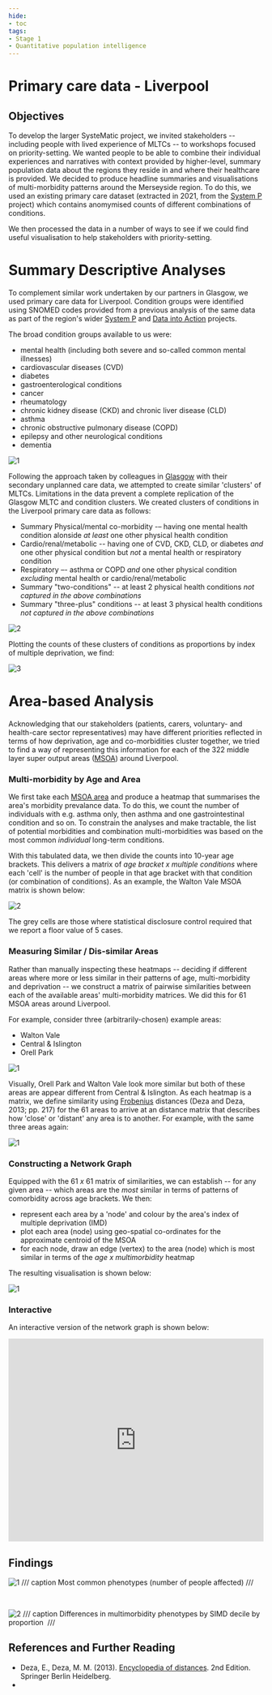 ```yaml
---
hide:
- toc
tags:
- Stage 1
- Quantitative population intelligence
---
```


# Primary care data - Liverpool

## Objectives
To develop the larger SysteMatic project, we invited stakeholders -- including people with lived experience of MLTCs -- to workshops focused on priority-setting.  We wanted people to be able to combine their individual experiences and narratives with context provided by higher-level, summary population data about the regions they reside in and where their healthcare is provided.   We decided to produce headline summaries and visualisations of multi-morbidity patterns around the Merseyside region.  To do this, we used an existing primary care dataset (extracted in 2021, from the [System P](https://www.strategyunitwm.nhs.uk/system-p) project) which contains anomymised counts of different combinations of conditions. 

We then processed the data in a number of ways to see if we could find useful visualisation to help stakeholders with priority-setting.

# Summary Descriptive Analyses
To complement similar work undertaken by our partners in Glasgow, we used primary care data for Liverpool​.  Condition groups were identified using SNOMED codes provided from a previous analysis of the same data as part of the region's wider [System P](https://www.strategyunitwm.nhs.uk/system-p) and [Data into Action](https://www.cipha.nhs.uk/) projects.

The broad condition groups available to us were:
 * mental health (including both severe and so-called common mental illnesses)
 * cardiovascular diseases (CVD)
 * diabetes
 * gastroenterological conditions
 * cancer
 * rheumatology
 * chronic kidney disease (CKD) and chronic liver disease (CLD)
 * asthma
 * chronic obstructive pulmonary disease (COPD)
 * epilepsy and other neurological conditions
 * dementia

![1](../assets/single-condition-counts.png)

Following the approach taken by colleagues in [Glasgow](https://systematic-nihr.github.io/health-intelligence/glasgow/) with their secondary unplanned care data, we attempted to create similar 'clusters' of MLTCs.  Limitations in the data prevent a complete replication of the Glasgow MLTC and condition clusters.  We created clusters of conditions in the Liverpool primary care data as follows:

 * Summary Physical/mental co-morbidity -– having one mental health condition alonside *at least* one other physical health condition​
 * Cardio/renal/metabolic -- having one of CVD, CKD, CLD, or diabetes *and* one other physical condition but *not* a mental health or respiratory condition​
 * Respiratory –- asthma or COPD *and* one other physical condition *excluding* mental health or cardio/renal/metabolic
 * Summary "two-conditions" -- at least 2 physical health conditions *not captured in the above combinations*​
 * Summary "three-plus" conditions -- at least 3 physical health conditions *not captured in the above combinations*

![2](../assets/comorbid-cluster-counts.png)

Plotting the counts of these clusters of conditions as proportions by index of multiple deprivation, we find:

![3](../assets/MLTC-proportions-by-IMD.png)



# Area-based Analysis
Acknowledging that our stakeholders (patients, carers, voluntary- and health-care sector representatives) may have different priorities reflected in terms of how deprivation, age and co-morbidities cluster together, we tried to find a way of representing this information for each of the 322 middle layer super output areas ([MSOA](https://www.ons.gov.uk/methodology/geography/ukgeographies/statisticalgeographies)) around Liverpool.   

### Multi-morbidity by Age and Area
We first take each [MSOA area](https://www.ons.gov.uk/methodology/geography/ukgeographies/statisticalgeographies) and produce a heatmap that summarises the area's morbidity prevalance data.  To do this, we count the number of individuals with e.g. asthma only, then asthma and one gastrointestinal condition and so on. To constrain the analyses and make tractable, the list of potential morbidities and combination multi-morbidities was based on the most common *individual* long-term conditions.  

With this tabulated data, we then divide the counts into 10-year age brackets.  This delivers a matrix of *age bracket x multiple conditions* where each 'cell' is the number of people in that age bracket with that condition (or combination of conditions).  As an example, the Walton Vale MSOA matrix is shown below:

![2](../assets/example-heatmap-Walton-Vale.png)

The grey cells are those where statistical disclosure control required that we report a floor value of 5 cases.

### Measuring Similar / Dis-similar Areas
Rather than manually inspecting these heatmaps -- deciding if different areas where more or less similar in their patterns of age, multi-morbidity and deprivation -- we construct a matrix of pairwise similarities between each of the available areas' multi-morbidity matrices.  We did this for 61 MSOA areas around Liverpool.

For example, consider three (arbitrarily-chosen) example areas:

  * Walton Vale
  * Central & Islington
  * Orell Park

![1](../assets/example-3-areas.png)

Visually, Orell Park and Walton Vale look more similar but both of these areas are appear different from Central & Islington.  As each heatmap is a matrix, we define similarity using [Frobenius](https://en.wikipedia.org/wiki/Matrix_norm#Frobenius_norm) distances (Deza and Deza, 2013; pp. 217) for the 61 areas to arrive at an distance matrix that describes how 'close' or 'distant' any area is to another.  For example, with the same three areas again:

![1](../assets/example-similarity.png)

### Constructing a Network Graph
Equipped with the 61 *x* 61 matrix of similarities, we can establish -- for any given area -- which areas are the *most* similar in terms of patterns of comorbidity across age brackets.  We then:

 * represent each area by a 'node' and colour by the area's index of multiple deprivation (IMD)
 * plot each area (node) using geo-spatial co-ordinates for the approximate centroid of the MSOA
 * for each node, draw an edge (vertex) to the area (node) which is most similar in terms of the *age x multimorbidity* heatmap

The resulting visualisation is shown below:

![1](../assets/composite-network-plot-for-web.png)

### Interactive
An interactive version of the network graph is shown below:

<iframe src="https://systematic-nihr.github.io/network-interactive-example/networkInteractive1.html" title="D3" width="100%" height="400" style="border:none;"></iframe>
<br />


## Findings 

![1](../assets/glasgow-hi-1.PNG)
/// caption
Most common phenotypes (number of people affected)
///

<br>

![2](../assets/glasgow-hi-2.PNG)
/// caption
Differences in multimorbidity phenotypes by SIMD decile by proportion 
///

## References and Further Reading
 * Deza, E., Deza, M. M. (2013). [Encyclopedia of distances](https://link.springer.com/book/10.1007/978-3-662-52844-0). 2nd Edition. Springer Berlin Heidelberg.
 * 
